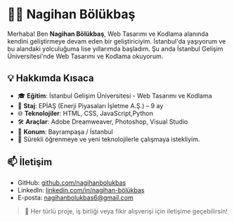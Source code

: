 # 👩‍💻 Nagihan Bölükbaş

Merhaba! Ben **Nagihan Bölükbaş**, Web Tasarımı ve Kodlama alanında kendini geliştirmeye devam eden bir geliştiriciyim. İstanbul'da yaşıyorum ve bu alandaki yolculuğuma lise yıllarımda başladım.
Şu anda İstanbul Gelişim Üniversitesi'nde Web Tasarımı ve Kodlama okuyorum.

## 💡 Hakkımda Kısaca

- 🎓 **Eğitim**: İstanbul Gelişim Üniversitesi - Web Tasarımı ve Kodlama  
- 💼 **Staj**: EPİAŞ (Enerji Piyasaları İşletme A.Ş.) – 9 ay  
- 🌐 **Teknolojiler**: HTML, CSS, JavaScript,Python
- 🛠️ **Araçlar**: Adobe Dreamweaver, Photoshop, Visual Studio 
- 📍 **Konum**: Bayrampaşa / İstanbul  
- 🌱 Sürekli öğrenmeye ve yeni teknolojilerle çalışmaya istekliyim.

## 📫 İletişim

- GitHub: [github.com/nagihanbolukbas](https://github.com/nagihanbolukbas)  
- LinkedIn: [linkedin.com/in/nagihan-bölükbaş](https://linkedin.com/in/nagihan-bölükbaş)  
- E-posta: nagihanbolukbas6@gmail.com

> 💬 Her türlü proje, iş birliği veya fikir alışverişi için iletişime geçebilirsin!
